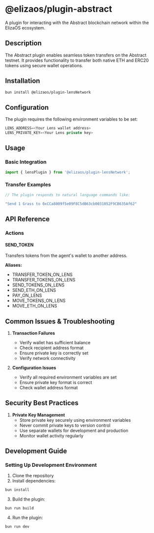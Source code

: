 # @elizaos/plugin-abstract

A plugin for interacting with the Abstract blockchain network within the ElizaOS ecosystem.

## Description
The Abstract plugin enables seamless token transfers on the Abstract testnet. It provides functionality to transfer both native ETH and ERC20 tokens using secure wallet operations.

## Installation

```bash
bun install @elizaos/plugin-lensNetwork
```

## Configuration

The plugin requires the following environment variables to be set:
```typescript
LENS_ADDRESS=<Your Lens wallet address>
LENS_PRIVATE_KEY=<Your Lens private key>
```

## Usage

### Basic Integration

```typescript
import { lensPlugin } from '@elizaos/plugin-lensNetwork';
```

### Transfer Examples

```typescript
// The plugin responds to natural language commands like:

"Send 1 Grass to 0xCCa8009f5e09F8C5dB63cb0031052F9CB635Af62"

```

## API Reference

### Actions

#### SEND_TOKEN

Transfers tokens from the agent's wallet to another address.

**Aliases:**
- TRANSFER_TOKEN_ON_LENS
- TRANSFER_TOKENS_ON_LENS
- SEND_TOKENS_ON_LENS
- SEND_ETH_ON_LENS
- PAY_ON_LENS
- MOVE_TOKENS_ON_LENS
- MOVE_ETH_ON_LENS

## Common Issues & Troubleshooting

1. **Transaction Failures**
   - Verify wallet has sufficient balance
   - Check recipient address format
   - Ensure private key is correctly set
   - Verify network connectivity

2. **Configuration Issues**
   - Verify all required environment variables are set
   - Ensure private key format is correct
   - Check wallet address format

## Security Best Practices

1. **Private Key Management**
   - Store private key securely using environment variables
   - Never commit private keys to version control
   - Use separate wallets for development and production
   - Monitor wallet activity regularly

## Development Guide

### Setting Up Development Environment

1. Clone the repository
2. Install dependencies:

```bash
bun install
```

3. Build the plugin:

```bash
bun run build
```

4. Run the plugin:

```bash
bun run dev
```


